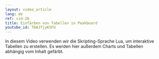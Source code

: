 ```yaml
---
layout: video_article
lang: de
ref: vid-26
title: Einfärben von Tabellen in Peakboard
youtube_id: TDAJTjyK5FU
---
```


In diesem Video verwenden wir die Skripting-Sprache Lua, um interaktive Tabellen zu erstellen.
Es werden hier außerdem Charts und Tabellen abhängig vom Inhalt gefärbt.
